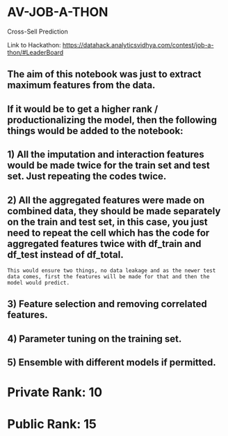 # AV-JOB-A-THON
Cross-Sell Prediction

Link to Hackathon: https://datahack.analyticsvidhya.com/contest/job-a-thon/#LeaderBoard

## The aim of this notebook was just to extract maximum features from the data.

## If it would be to get a higher rank / productionalizing the model, then the following things would be added to the notebook:

## 1) All the imputation and interaction features would be made twice for the train set and test set. Just repeating the codes twice.
## 2) All the aggregated features were made on combined data, they should be made separately on the train and test set, in this case, you just need to repeat the cell which has the code for aggregated features twice with df_train and df_test instead of df_total.
    This would ensure two things, no data leakage and as the newer test data comes, first the features will be made for that and then the model would predict.
## 3) Feature selection and removing correlated features.
## 4) Parameter tuning on the training set.
## 5) Ensemble with different models if permitted.

# Private Rank: 10
# Public Rank: 15

